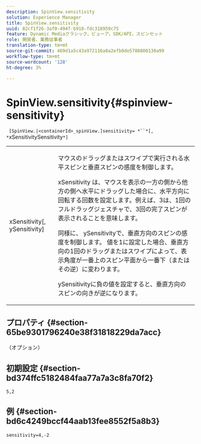 ```yaml
---
description: SpinView.sensitivity
solution: Experience Manager
title: SpinView.sensitivity
uuid: 82cf1f26-3af0-494f-b918-fdc318959c75
feature: Dynamic Mediaクラシック，ビューア，SDK/API，スピンセット
role: 開発者、業務従事者
translation-type: tm+mt
source-git-commit: 469d1a5c43a972116a8a2efb0de5708800130a99
workflow-type: tm+mt
source-wordcount: '128'
ht-degree: 3%

---
```



# SpinView.sensitivity{#spinview-sensitivity}

` [SpinView.|<containerId>_spinView.]sensitivity= *``*[, *`xSensitivitySensitivity`*]`

<table id="table_18D47E7C6A2D4D68B94225CB621D5F7C"> 
 <tbody> 
  <tr> 
   <td colname="col1"> <p> <span class="codeph"><span class="varname"> xSensitivity</span>[,  <span class="varname"> ySensitivity</span>]</span> </p> </td> 
   <td colname="col2"> <p> マウスのドラッグまたはスワイプで実行される水平スピンと垂直スピンの感度を制御します。 </p> <p> <span class="codeph"> xSensitivity</span> は、マウスを表示の一方の側から他方の側へ水平にドラッグした場合に、水平方向に回転する回数を設定します。例えば、3は、1回のフルドラッグジェスチャで、3回の完了スピンが表示されることを意味します。 </p> <p>同様に、<span class="codeph"> ySensitivity</span>で、垂直方向のスピンの感度を制御します。 値を1に設定した場合、垂直方向の1回のドラッグまたはスワイプによって、表示角度が一番上のスピン平面から一番下（またはその逆）に変わります。 </p> <p><span class="codeph"> ySensitivity</span>に負の値を設定すると、垂直方向のスピンの向きが逆になります。 </p> </td> 
  </tr> 
 </tbody> 
</table>

## プロパティ {#section-65be9301796240e38f31818229da7acc}

（オプション）

## 初期設定 {#section-bd374ffc5182484faa77a7a3c8fa70f2}

`5,2`

## 例 {#section-bd6c4249bccf44aab13fee8552f5a8b3}

`sensitivity=4,-2`
